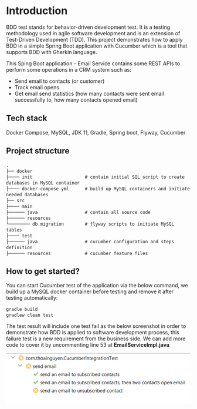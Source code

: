 # Introduction

BDD test stands for behavior-driven development test. It is a testing methodology used in agile software development and is an extension of Test-Driven Development (TDD). 
This project demonstrates how to apply BDD in a simple Spring Boot application with Cucumber which is a tool that supports BDD with Gherkin language.

This Sping Boot application - Email Service contains some REST APIs to perform some operations in a CRM system such as:
- Send email to contacts (or customer)
- Track email opens
- Get email send statistics (how many contacts were sent email successfully to, how many contacts opened email)


## Tech stack

Docker Compose, MySQL, JDK 11, Gradle, Spring boot, Flyway, Cucumber

## Project structure
    .
    ├── docker                    
    ├──── init                    # contain initial SQL script to create databases in MySQL container
    ├──── docker-compose.yml      # build up MySQL containers and initiate needed databases
    ├── src                       
    ├──── main                    
    ├────── java                  # contain all source code
    ├────── resources             
    └──────── db.migration        # flyway scripts to initiate MySQL tables
    ├──── test                    
    ├────── java                  # cucumber configuration and steps definition
    ├────── resources             # cucumber feature files

## How to get started?
You can start Cucumber test of the application via the below command, we build up a
MySQL docker container before testing and remove it after testing automatically:
```shell
gradle build
gradlew clean test
```
The test result will include one test fail as the below screenshot in order to demonstrate how BDD
is applied to software development process, this failure test is a new requirement from
the business side. We can add more code to cover it by uncommenting line 53 at **EmailServiceImpl.java**

![img.png](img.png)
